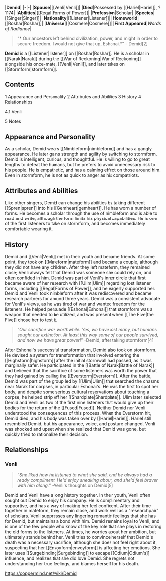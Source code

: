 |**Demid**|
|-|-|
|**Spouse**|[[Venli\|Venli]]|
|**Died**|Possessed by [[Hariel\|Hariel]], ? 1174|
|**Abilities**|[[Regal\|Forms of Power]]|
|**Profession**|Scholar|
|**Species**|[[Singer\|Singer]]|
|**Nationality**|[[Listener\|Listener]]|
|**Homeworld**|[[Roshar\|Roshar]]|
|**Universe**|[[Cosmere\|Cosmere]]|
|**First Appeared**|*Words of Radiance*|

>“* Our ancestors left behind civilization, power, and might in order to secure freedom. I would not give that up, Eshonai.*”
\- Demid[2]


**Demid** is a [[Listener\|listener]] on [[Roshar\|Roshar]]. He is a scholar in [[Narak\|Narak]] during the [[War of Reckoning\|War of Reckoning]] alongside his once-mate, [[Venli\|Venli]], and later takes on [[Stormform\|stormform]].

## Contents

1 Appearance and Personality
2 Attributes and Abilities
3 History
4 Relationships

4.1 Venli


5 Notes


## Appearance and Personality
As a scholar, Demid wears [[Nimbleform\|nimbleform]] and has a gangly appearance. He later gains strength and agility by switching to stormform.
Demid is intelligent, curious, and thoughtful. He is willing to go to great lengths to defeat the humans, but he prefers to avoid unnecessary risk to his people. He is empathetic, and has a calming effect on those around him. Even in stormform, he is not as quick to anger as his compatriots.

## Attributes and Abilities
Like other singers, Demid can change his abilities by taking different [[Spren\|spren]] into his [[Gemheart\|gemheart]]. He has worn a number of forms. He becomes a scholar through the use of nimbleform and is able to read and write, although the form limits his physical capabilities. He is one of the first listeners to take on stormform, and becomes immediately comfortable wearing it.

## History
Demid and [[Venli\|Venli]] met in their youth and became friends. At some point, they took on [[Mateform\|mateform]] and became a couple, although they did not have any children. After they left mateform, they remained close; Venli always felt that Demid was someone she could rely on, and often confided in him.
Demid was part of Venli's inner circle that first became aware of her research with [[Ulim\|Ulim]] regarding lost listener forms, including [[Regal\|Forms of Power]], and he eagerly supported her. Demid and Venli took nimbleform after it was rediscovered and became research partners for around three years. Demid was a consistent advocate for Venli's views, as he was tired of war and wanted freedom for the listeners. He helped persuade [[Eshonai\|Eshonai]] that stormform was a weapon that needed to be utilized, and was present when [[The Five\|the Five]] chose her to test it.

>“*Our sacrifice was worthwhile. Yes, we have lost many, but humans sought our extinction. At least this way some of our people survived, and now we have great power!*”
\-Demid, after taking stormform[4]


After Eshonai's successful transformation, Demid also took on stormform. He devised a system for transformation that involved entering the [[Highstorm\|highstorm]] after the initial stormwall had passed, as it was marginally safer. He participated in the [[Battle of Narak\|Battle of Narak]] and believed that the sacrifice of some listeners was worth the power that they had gained by calling the [[Everstorm\|Everstorm]].
After the battle, Demid was part of the group led by [[Ulim\|Ulim]] that searched the chasms near Narak for corpses, in particular Eshonai's. He was the first to spot her body, and despite some serious cultural reservations about touching a corpse, he helped strip off her [[Shardplate\|Shardplate]].
Ulim later selected Demid and Venli as two of the first nine listeners that would give up their bodies for the return of the [[Fused\|Fused]]. Neither Demid nor Venli understood the consequences of this process. When the Everstorm hit, Demid died, and his body was taken over by [[Hariel\|Hariel]]. Hariel still resembled Demid, but his appearance, voice, and posture changed. Venli was shocked and upset when she realized that Demid was gone, but quickly tried to rationalize their decision.

## Relationships
### Venli
>“*She liked how he listened to what she said, and he always had a ready compliment. He'd enjoy sneaking about, and she’d feel braver with him along.*”
\-Venli's thoughts on Demid[9]

Demid and Venli have a long history together. In their youth, Venli often sought out Demid to enjoy his company. He is complimentary and supportive, and has a way of making her feel confident. After their time together in mateform, they remain close, and work well as a "researchpair" of scholars. Venli suppresses any lingering romantic feelings that she has for Demid, but maintains a bond with him. Demid remains loyal to Venli, and is one of the few people who know of the key role that she plays in restoring the old forms to the listeners. At times, he worries about her ambition, but ultimately stands behind her.
Venli tries to convince herself that Demid's death was a necessary sacrifice, although she does not feel right about it, suspecting that her [[Envoyform\|envoyform]] is affecting her emotions. She later uses [[Surgebinding\|Surgebinding]] to escape [[Odium\|Odium's]] influence, and realizes that she did love Demid. She regrets not understanding her true feelings, and blames herself for his death.



https://coppermind.net/wiki/Demid